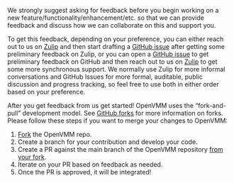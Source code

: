 We strongly suggest asking for feedback before you begin working on a new feature/functionality/enhancement/etc. so that we can provide feedback and discuss how we can collaborate on this and support you.

To get this feedback, depending on your preference, you can either reach out to us on [Zulip](https://openvmm.zulipchat.com) and then start drafting a [GitHub issue](https://github.com/microsoft/openvmm/issues/new?template=Blank+issue) after getting some preliminary feedback on Zulip, or you can open a [GitHub issue](https://github.com/microsoft/openvmm/issues/new?template=Blank+issue)  to get preliminary feedback on GitHub and then reach out to us on [Zulip](https://openvmm.zulipchat.com) to get some more synchronous support. We normally use Zulip for more informal conversations and GitHub Issues for more formal, auditable, public discussion and progress tracking, so feel free to use both in either order based on your preference.

After you get feedback from us get started! OpenVMM uses the “fork-and-pull” development model. See [GitHub forks](https://docs.github.com/en/pull-requests/collaborating-with-pull-requests/working-with-forks) for more information on forks. Please follow these steps if you want to merge your changes to OpenVMM:
1.	[Fork](https://docs.github.com/en/pull-requests/collaborating-with-pull-requests/working-with-forks/fork-a-repo#forking-a-repository) the OpenVMM repo.
2.	Create a branch for your contribution and develop your code.
3.	Create a PR against the main branch of the OpenVMM repository [from your fork](https://docs.github.com/en/pull-requests/collaborating-with-pull-requests/proposing-changes-to-your-work-with-pull-requests/creating-a-pull-request-from-a-fork).
4.	Iterate on your PR based on feedback as needed.
5.	Once the PR is approved, it will be integrated!
